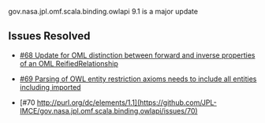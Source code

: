 gov.nasa.jpl.omf.scala.binding.owlapi 9.1 is a major update

## Issues Resolved

- [#68 Update for OML distinction between forward and inverse properties of an OML ReifiedRelationship](https://github.com/JPL-IMCE/gov.nasa.jpl.omf.scala.binding.owlapi/issues/68)

- [#69 Parsing of OWL entity restriction axioms needs to include all entities including imported](https://github.com/JPL-IMCE/gov.nasa.jpl.omf.scala.binding.owlapi/issues/69)

- [#70 http://purl.org/dc/elements/1.1](https://github.com/JPL-IMCE/gov.nasa.jpl.omf.scala.binding.owlapi/issues/70)